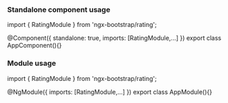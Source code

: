 ### Standalone component usage
import { RatingModule } from 'ngx-bootstrap/rating';

@Component({
  standalone: true,
  imports: [RatingModule,...]
})
export class AppComponent(){}

### Module usage
import { RatingModule } from 'ngx-bootstrap/rating';

@NgModule({
  imports: [RatingModule,...]
})
export class AppModule(){}
